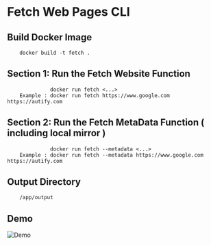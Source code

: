 # Fetch Web Pages CLI

## Build Docker Image
        docker build -t fetch .

## Section 1:  Run the Fetch Website Function
                  docker run fetch <...>
        Example : docker run fetch https://www.google.com https://autify.com

## Section 2: Run the Fetch MetaData Function ( including local mirror )

                  docker run fetch --metadata <...>
        Example : docker run fetch --metadata https://www.google.com https://autify.com

## Output Directory 
        /app/output

## Demo 
![Demo](demo.gif)
